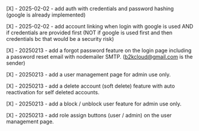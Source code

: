 [X] - 2025-02-02 - add auth with credentials and password hashing (google is already implemented)

[X] - 2025-02-02 - add account linking when login with google is used AND if credentials are provided first (NOT if google is used first and then credentials bc that would be a security risk)

[X] - 20250213 - add a forgot password feature on the login page including a password reset email with nodemailer SMTP. (b2kcloud@gmail.com is the sender)

[X] - 20250213 - add a user management page for admin use only.

[X] - 20250213 - add a delete account (soft delete) feature with auto reactivation for self deleted accounts.

[X] - 20250213 - add a block / unblock user feature for admin use only.

[X] - 20250213 - add role assign buttons (user / admin) on the user management page.
